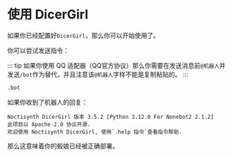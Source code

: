 # 使用 DicerGirl

如果你已经配置好`DicerGirl`，那么你可以开始使用了。

你可以尝试发送指令：

::: tip
如果你使用 QQ 适配器（QQ官方协议）那么你需要在发送消息前`@机器人`并发送`/bot`作为替代，并且注意该`@机器人`字样不能是复制粘贴的。
:::

```bash
.bot
```

如果你收到了机器人的回复：

```plain-text
Noctisynth DicerGirl 版本 3.5.2 [Python 3.12.0 For Nonebot2 2.1.2]
此项目以 Apache-2.0 协议开源.
欢迎使用 Noctisynth DicerGirl, 使用`.help 指令`查看指令帮助.
```

那么这意味着你的骰娘已经被正确部署。
